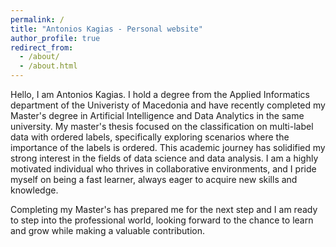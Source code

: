 ```yaml
---
permalink: /
title: "Antonios Kagias - Personal website"
author_profile: true
redirect_from: 
  - /about/
  - /about.html
---
```


Hello, I am Antonios Kagias. I hold a degree from the Applied Informatics department of the Univeristy of Macedonia and have recently completed my Master's degree in Artificial Intelligence and Data Analytics in the same university. My master's thesis focused on the classification on multi-label data with ordered labels, specifically exploring scenarios where the importance of the labels is ordered. This academic journey has solidified my strong interest in the fields of data science and data analysis. I am a highly motivated individual who thrives in collaborative environments, and I pride myself on being a fast learner, always eager to acquire new skills and knowledge.  

Completing my Master's has prepared me for the next step and I am ready to step into the professional world, looking forward to the chance to learn and grow while making a valuable contribution.